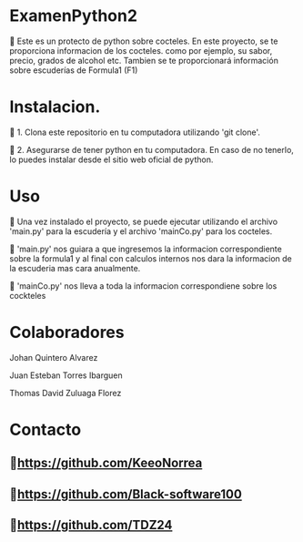# ExamenPython2

:notebook: Este es un protecto de python sobre cocteles. En este proyecto, se te proporciona informacion de los cocteles. como por ejemplo, su sabor, precio, grados de alcohol etc. Tambien se te proporcionará información sobre escuderías de Formula1 (F1)

# Instalacion.
:notebook: 1. Clona este repositorio en tu computadora utilizando 'git clone'.

:notebook: 2. Asegurarse de tener python en tu computadora. En caso de no tenerlo, lo puedes instalar desde el sitio web oficial de python.

# Uso
:notebook: Una vez instalado el proyecto, se puede ejecutar utilizando el archivo 'main.py' para la escudería y el archivo 'mainCo.py' para los cocteles.

:notebook: 'main.py' nos guiara a que ingresemos la informacion correspondiente sobre la formula1 y al final con calculos internos nos dara la informacion de la escuderia mas cara anualmente. 

:notebook: 'mainCo.py' nos lleva a toda la informacion correspondiene sobre los cockteles

# Colaboradores
Johan Quintero Alvarez

Juan Esteban Torres Ibarguen

Thomas David Zuluaga Florez

# Contacto
## :bust_in_silhouette:https://github.com/KeeoNorrea

## :bust_in_silhouette:https://github.com/Black-software100


## :bust_in_silhouette:https://github.com/TDZ24

